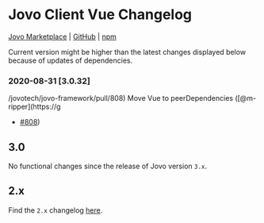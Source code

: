 # Jovo Client Vue Changelog

[Jovo Marketplace](https://www.jovo.tech/marketplace/jovo-client-web-vue) | [GitHub](https://github.com/jovotech/jovo-framework/tree/master/jovo-clients/jovo-client-web-vue) | [npm](https://www.npmjs.com/package/jovo-client-web-vue)

Current version might be higher than the latest changes displayed below because of updates of dependencies.

### 2020-08-31 [3.0.32]
/jovotech/jovo-framework/pull/808) Move Vue to peerDependencies ([@m-ripper](https://g
- [#808](https://github.comithub.com/m-ripper))

## 3.0

No functional changes since the release of Jovo version `3.x`.

## 2.x

Find the `2.x` changelog [here](https://github.com/jovotech/jovo-framework/blob/v2/CHANGELOG.md).
